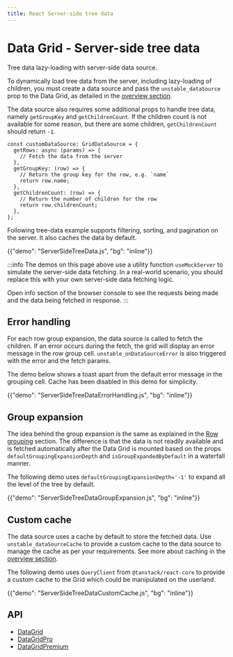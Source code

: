 ```yaml
---
title: React Server-side tree data
---
```


# Data Grid - Server-side tree data [<span class="plan-pro"></span>](/x/introduction/licensing/#pro-plan 'Pro plan')

<p class="description">Tree data lazy-loading with server-side data source.</p>

To dynamically load tree data from the server, including lazy-loading of children, you must create a data source and pass the `unstable_dataSource` prop to the Data Grid, as detailed in the [overview section](/x/react-data-grid/server-side-data/).

The data source also requires some additional props to handle tree data, namely `getGroupKey` and `getChildrenCount`. If the children count is not available for some reason, but there are some children, `getChildrenCount` should return `-1`.

```tsx
const customDataSource: GridDataSource = {
  getRows: async (params) => {
    // Fetch the data from the server
  },
  getGroupKey: (row) => {
    // Return the group key for the row, e.g. `name`
    return row.name;
  },
  getChildrenCount: (row) => {
    // Return the number of children for the row
    return row.childrenCount;
  },
};
```

Following tree-data example supports filtering, sorting, and pagination on the server. It also caches the data by default.

{{"demo": "ServerSideTreeData.js", "bg": "inline"}}

:::info
The demos on this page above use a utility function `useMockServer` to simulate the server-side data fetching. In a real-world scenario, you should replace this with your own server-side data fetching logic.

Open info section of the browser console to see the requests being made and the data being fetched in response.
:::

## Error handling

For each row group expansion, the data source is called to fetch the children. If an error occurs during the fetch, the grid will display an error message in the row group cell. `unstable_onDataSourceError` is also triggered with the error and the fetch params.

The demo below shows a toast apart from the default error message in the grouping cell. Cache has been disabled in this demo for simplicity.

{{"demo": "ServerSideTreeDataErrorHandling.js", "bg": "inline"}}

## Group expansion

The idea behind the group expansion is the same as explained in the [Row grouping](/x/react-data-grid/row-grouping/#group-expansion) section. The difference is that the data is not readily available and is fetched automatically after the Data Grid is mounted based on the props `defaultGroupingExpansionDepth` and `isGroupExpandedByDefault` in a waterfall manner.

The following demo uses `defaultGroupingExpansionDepth='-1'` to expand all the level of the tree by default.

{{"demo": "ServerSideTreeDataGroupExpansion.js", "bg": "inline"}}

## Custom cache

The data source uses a cache by default to store the fetched data. Use `unstable_dataSourceCache` to provide a custom cache to the data source to manage the cache as per your requirements. See more about caching in the [overview section](/x/react-data-grid/server-side-data/#data-caching).

The following demo uses `QueryClient` from `@tanstack/react-core` to provide a custom cache to the Grid which could be manipulated on the userland.

{{"demo": "ServerSideTreeDataCustomCache.js", "bg": "inline"}}

## API

- [DataGrid](/x/api/data-grid/data-grid/)
- [DataGridPro](/x/api/data-grid/data-grid-pro/)
- [DataGridPremium](/x/api/data-grid/data-grid-premium/)
